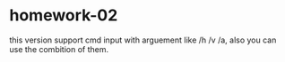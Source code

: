 homework-02
===========
this version support cmd input with arguement like /h /v /a, also you can use the combition of them.
